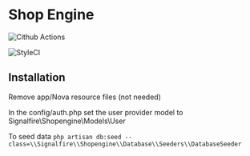 # Shop Engine

![Cithub Actions](https://github.com/signalfire/shopengine/actions/workflows/php.yml/badge.svg)

![StyleCI](https://github.styleci.io/repos/448303978/shield)

## Installation

Remove app/Nova resource files (not needed)

In the config/auth.php set the user provider model to Signalfire\Shopengine\Models\User

To seed data `php artisan db:seed --class=\\Signalfire\\Shopengine\\Database\\Seeders\\DatabaseSeeder`